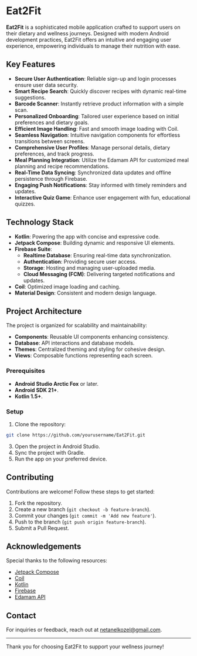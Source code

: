 # Eat2Fit

**Eat2Fit** is a sophisticated mobile application crafted to support users on their dietary and wellness journeys. Designed with modern Android development practices, Eat2Fit offers an intuitive and engaging user experience, empowering individuals to manage their nutrition with ease.

[//]: # (![Eat2Fit App Screenshot]&#40;path/to/your/image.png&#41; <!-- Add a relevant image here -->)


## Key Features

- **Secure User Authentication**: Reliable sign-up and login processes ensure user data security.
- **Smart Recipe Search**: Quickly discover recipes with dynamic real-time suggestions.
- **Barcode Scanner**: Instantly retrieve product information with a simple scan.
- **Personalized Onboarding**: Tailored user experience based on initial preferences and dietary goals.
- **Efficient Image Handling**: Fast and smooth image loading with Coil.
- **Seamless Navigation**: Intuitive navigation components for effortless transitions between screens.
- **Comprehensive User Profiles**: Manage personal details, dietary preferences, and track progress.
- **Meal Planning Integration**: Utilize the Edamam API for customized meal planning and recipe recommendations.
- **Real-Time Data Syncing**: Synchronized data updates and offline persistence through Firebase.
- **Engaging Push Notifications**: Stay informed with timely reminders and updates.
- **Interactive Quiz Game**: Enhance user engagement with fun, educational quizzes.

## Technology Stack

- **Kotlin**: Powering the app with concise and expressive code.
- **Jetpack Compose**: Building dynamic and responsive UI elements.
- **Firebase Suite**:
  - **Realtime Database**: Ensuring real-time data synchronization.
  - **Authentication**: Providing secure user access.
  - **Storage**: Hosting and managing user-uploaded media.
  - **Cloud Messaging (FCM)**: Delivering targeted notifications and updates.
- **Coil**: Optimized image loading and caching.
- **Material Design**: Consistent and modern design language.

## Project Architecture

The project is organized for scalability and maintainability:

- **Components**: Reusable UI components enhancing consistency.
- **Database**: API interactions and database models.
- **Themes**: Centralized theming and styling for cohesive design.
- **Views**: Composable functions representing each screen.


### Prerequisites

- **Android Studio Arctic Fox** or later.
- **Android SDK 21+**.
- **Kotlin 1.5+**.

### Setup

1. Clone the repository:
 ```bash
git clone https://github.com/yourusername/Eat2Fit.git
```
3. Open the project in Android Studio.
4. Sync the project with Gradle.
5. Run the app on your preferred device.



## Contributing

Contributions are welcome! Follow these steps to get started:

1. Fork the repository.
2. Create a new branch (`git checkout -b feature-branch`).
3. Commit your changes (`git commit -m 'Add new feature'`).
4. Push to the branch (`git push origin feature-branch`).
5. Submit a Pull Request.

## Acknowledgements

Special thanks to the following resources:

- [Jetpack Compose](https://developer.android.com/jetpack/compose)
- [Coil](https://coil-kt.github.io/coil/)
- [Kotlin](https://kotlinlang.org/)
- [Firebase](https://firebase.google.com/)
- [Edamam API](https://developer.edamam.com/)

## Contact

For inquiries or feedback, reach out at [netanelkozel@gmail.com](mailto:netanelkozel@gmail.com).

---

Thank you for choosing Eat2Fit to support your wellness journey!
